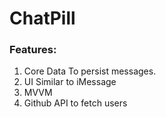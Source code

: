 # ChatPill

### Features:
1. Core Data To persist messages.
2. UI Similar to iMessage
3. MVVM
4. Github API to fetch users


